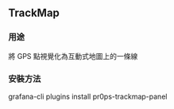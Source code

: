 ## TrackMap
    
### 用途
將 GPS 點視覺化為互動式地圖上的一條線
    
### 安裝方法
grafana-cli plugins install pr0ps-trackmap-panel
